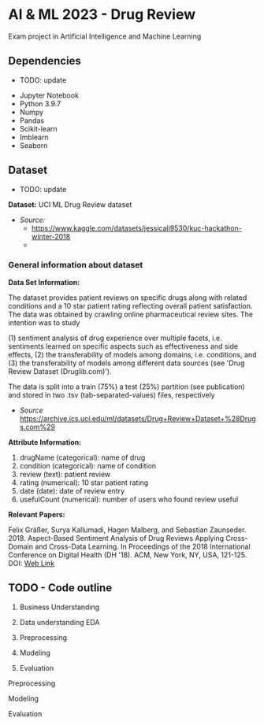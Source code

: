 # AI & ML 2023 - Drug Review
Exam project in Artificial Intelligence and Machine Learning

## Dependencies
* TODO: update
- Jupyter Notebook
- Python 3.9.7
- Numpy
- Pandas
- Scikit-learn
- Imblearn
- Seaborn


## Dataset
* TODO: update

**Dataset:** UCI ML Drug Review dataset
- *Source:* 
    - https://www.kaggle.com/datasets/jessicali9530/kuc-hackathon-winter-2018
    - 

### General information about dataset

**Data Set Information:**

The dataset provides patient reviews on specific drugs along with related conditions and a 10 star patient rating reflecting overall patient satisfaction. The data was obtained by crawling online pharmaceutical review sites. The intention was to study 

(1) sentiment analysis of drug experience over multiple facets, i.e. sentiments learned on specific aspects such as effectiveness and side effects, 
(2) the transferability of models among domains, i.e. conditions, and 
(3) the transferability of models among different data sources (see 'Drug Review Dataset (Druglib.com)'). 

The data is split into a train (75%) a test (25%) partition (see publication) and stored in two .tsv (tab-separated-values) files, respectively

- *Source* https://archive.ics.uci.edu/ml/datasets/Drug+Review+Dataset+%28Drugs.com%29

**Attribute Information:**
1. drugName (categorical): name of drug 
2. condition (categorical): name of condition 
3. review (text): patient review 
4. rating (numerical): 10 star patient rating 
5. date (date): date of review entry 
6. usefulCount (numerical): number of users who found review useful


**Relevant Papers:**

Felix Gräßer, Surya Kallumadi, Hagen Malberg, and Sebastian Zaunseder. 2018. Aspect-Based Sentiment Analysis of Drug Reviews Applying Cross-Domain and Cross-Data Learning. In Proceedings of the 2018 International Conference on Digital Health (DH '18). ACM, New York, NY, USA, 121-125. DOI: [Web Link](https://dl.acm.org/doi/10.1145/3194658.3194677)

## TODO - Code outline

1. Business Understanding

2. Data understanding
EDA

3. Preprocessing

4. Modeling 

5. Evaluation



Preprocessing

Modeling

Evaluation

